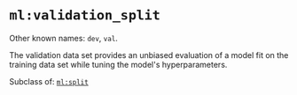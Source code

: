 # `ml:validation_split`

Other known names: `dev`, `val`.

 The validation data set provides an unbiased evaluation of a model fit on the training data set while tuning the model's hyperparameters.

Subclass of: [`ml:split`](split.md)